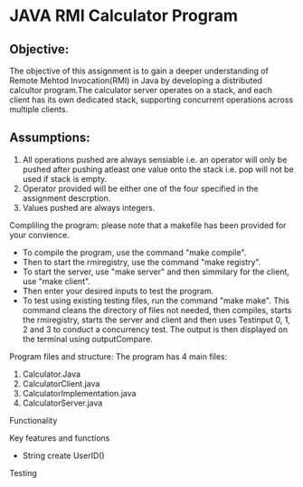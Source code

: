 # **JAVA RMI Calculator Program**

## **Objective:**

The objective of this assignment is to gain a deeper understanding of Remote Mehtod Invocation(RMI) in Java by developing a distributed calcultor program.The calculator server operates on a stack, and each client has its own dedicated stack, supporting concurrent operations across multiple clients.

## **Assumptions:**

1. All operations pushed are always sensiable i.e. an operator will only be pushed after pushing atleast one value onto the stack i.e. pop will not be used if stack is empty. 
2. Operator provided will be either one of the four specified in the assignment descrption. 
3. Values pushed are always integers. 

Compliling the program:
please note that a makefile has been provided for your convience. 

- To compile the program, use the command "make compile".
- Then to start the rmiregistry, use the command "make registry".
- To start the server, use "make server" and then simmilary for the client, use "make client". 
- Then enter your desired inputs to test the program. 
- To test using existing testing files, run the command "make make". This command cleans the directory of files not needed, then compiles, starts the rmiregistry, starts the server and client and then uses Testinput 0, 1, 2 and 3 to conduct a concurrency test. The output is then displayed on the terminal using outputCompare. 

Program files and structure:
The program has 4 main files: 
1. Calculator.Java 
2. CalculatorClient.java
3. CalculatorImplementation.java
4. CalculatorServer.java

Functionality

Key features and functions 
- String create UserID()

Testing 
